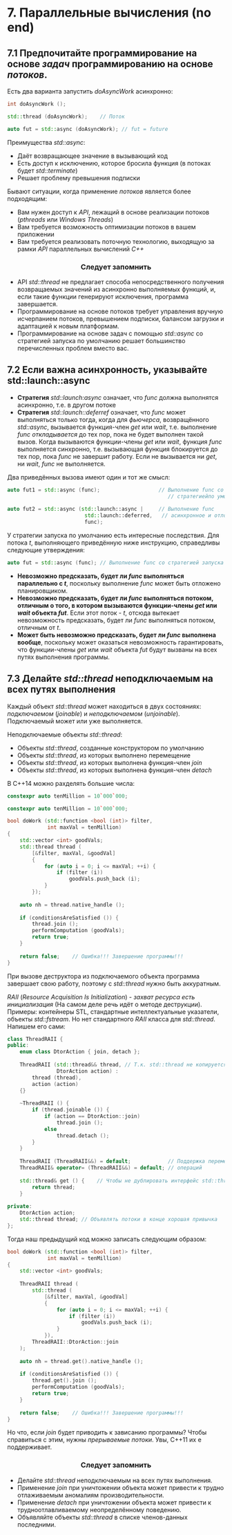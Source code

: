 7\.  Параллельные вычисления (no end)
========================

## 7.1 Предпочитайте программирование на основе *задач* программированию на основе *потоков*.

Есть два варианта запустить *doAsyncWork* асинхронно:
```cpp
int doAsyncWork ();

std::thread (doAsyncWork);    // Поток

auto fut = std::async (doAsyncWork); // fut = future
```
Преимущества *std::async*:
* Даёт возвращающее значение в вызывающий код
* Есть доступ к исключению, которое бросила функция (в потоках будет *std::terminate*)
* Решает проблему превышения подписки

Бывают ситуации, когда применение *потоков* является более подходящим:
* Вам нужен доступ к *API*, лежащий в основе реализации потоков (*pthreads* или *Windows Threads*)
* Вам требуется возможность оптимизации потоков в вашем приложении
* Вам требуется реализовать поточную технологию, выходящую за рамки *API* параллельных вычислений *C++*

### <center>Следует запомнить</center>
* API *std::thread* не предлагает способа непосредственного получения возвращаемых значений из асинхронно выполняемых функций, и, если такие функции генерируют исключения, программа завершается.
* Программирование на основе потоков требует управления вручную исчерпанием потоков, превышением подписки, балансом загрузки и адаптацией к новым платформам.
* Программирование на основе задач с помощью *std::async* со стратегией запуска по умолчанию решает большинство перечисленных проблем вместо вас.

## 7.2 Если важна асинхронность, указывайте std::launch::async
* **Стратегия** *std::launch:async* означает, что *func* должна выполнятся асинхронно, т.е. в другом потоке
* **Стратегия** *std::launch::deferref* означает, что *func* может выполняться только тогда, когда для *фьючерса*, возвращённого *std::async*, вызывается функция-член *get* или *wait*, т.е. выполнение *func* *откладывается* до тех пор, пока не будет выполнен такой вызов. Когда вызываются функции-члены *get* или *wait*, функция *func* выполняется синхронно, т.е. вызывающая функция блокируется до тех пор, пока *func* не завершит работу. Если не вызывается ни *get*, ни *wait*, *func* не выполняется. 

Два приведённых вызова имеют один и тот же смысл:
```cpp
auto fut1 = std::async (func);                   // Выполнение func со
                                                    // стратегиейпо умолчанию
                                                 
auto fut2 = std::async (std::launch::async |     // Выполнение func
                         std::launch::deferred,   // асинхронное и отложенное
                         func);
```

У стратегии запуска по умолчанию есть интересные последствия. Для потока *t*, выполняющего приведённую ниже инструкцию, справедливы следующие утверждения:
```cpp
auto fut = std::async (func); // Выполнение func со стратегией запуска по умолчанию
```
* **Невозможно предсказать, будет ли *func* выполняться параллельно с *t***, поскольку выполнение *func* может быть отложено планировщиком.
* **Невозможно предсказать, будет ли *func* выполняться потоком, отличным о того, в котором вызываются функции-члены *get* или *wait* объекта *fut***. Если этот поток - *t*, отсюда вытекает невозможность предсказать, будет ли *func* выполняться потоком, отличным от *t*.
* **Может быть невозможно предсказать, будет ли *func* выполнена вообще**, поскольку может оказаться невозможность гарантировать, что функции-члены *get* или *wait* объекта *fut* будут вызваны на всех путях выполнения программы.

## 7.3 Делайте *std::thread* неподключаемым на всех путях выполнения

Каждый объект *std::thread* может находиться в двух состояниях: *подключаемом* (*joinable*) и *неподключаемом* (*unjoinable*). Подключаемый может или уже выполняется.

Неподключаемые объекты *std::thread*:
* Объекты *std::thread*, созданные конструктором по умолчанию
* Объекты *std::thread*, из которых выполнено перемещение
* Объекты *std::thread*, из которых выполнена функция-член *join*
* Объекты *std::thread*, из которых выполнена функция-член *detach*

В С++14 можно рахделять большие числа:
```cpp
constexpr auto tenMillion = 10`000`000;
```

```cpp
constexpr auto tenMillion = 10`000`000;

bool doWork (std::function <bool (int)> filter,
             int maxVal = tenMillion)
{
    std::vector <int> goodVals;
    std::thread thread (
        [&filter, maxVal, &goodVal]
        {
            for (auto i = 0; i <= maxVal; ++i) {
                if (filter (i))
                    goodVals.push_back (i);
            }
        });
        
    auto nh = thread.native_handle ();
    
    if (conditionsAreSatisfied ()) {
        thread.join ();
        performComputation (goodVals);
        return true;
    }
    
    return false;    // Ошибка!!! Завершение программы!!!
}
```

При вызове деструктора из подключаемого объекта программа завершает свою работу, поэтому с *std::thread* нужно быть аккуратным.

*RAII* (*Resource Acquisition Is Initialization*) - *захват ресурса есть инициализация* (На самом деле речь идёт о методе деструкции). Примеры: контейнеры STL, стандартные интеллектуальные указатели, объекты *std::fstream*. Но нет стандартного *RAII* класса для *std::thread*. Напишем его сами:
```cpp
class ThreadRAII {
public:
    enum class DtorAction { join, detach };
    
    ThreadRAII (std::thread&& thread, // Т.к. std::thread не копируется
                DtorAction action) :
        thread (thread),
        action (action)
    {}
    
    ~ThreadRAII () {
        if (thread.joinable ()) {
            if (action == DtorAction::join)
                thread.join ();
            else
                thread.detach ();
        }
    }
    
    ThreadRAII (ThreadRAII&&) = default;            // Поддержка перемещающих
    ThreadRAII& operator= (ThreadRAII&&) = default; // операций
    
    std::thread& get () {    // Чтобы не дублировать интерфейс std::thread
        return thread;
    }
    
private:
    DtorAction action;
    std::thread thread; // Объявлять потоки в конце хорошая привычка
};
```

Тогда наш предыдущий код можно записать следующим образом:
```cpp
bool doWork (std::function <bool (int)> filter,
             int maxVal = tenMillion)
{
    std::vector <int> goodVals;
    
    ThreadRAII thread (
        std::thread (
            [&filter, maxVal, &goodVal]
            {
                for (auto i = 0; i <= maxVal; ++i) {
                    if (filter (i))
                        goodVals.push_back (i);
                }
            }),
        ThreadRAII::DtorAction::join
    );
        
    auto nh = thread.get().native_handle ();
    
    if (conditionsAreSatisfied ()) {
        thread.get().join ();
        performComputation (goodVals);
        return true;
    }
    
    return false;    // Ошибка!!! Завершение программы!!!
}
```

Но что, если *join* будет приводить к зависанию программы? Чтобы справиться с этим, нужны *прерываемые потоки*. Увы, С++11 их е поддерживает.

### <center>Следует запомнить</center>
* Делайте *std::thread* неподключаемым на всех путях выполнения.
* Применение *join* при уничтожении объекта может привести к трудно отлаживаемым аномалиям производительности.
* Применение *detach* при уничтожении объекта может привести к трудноотлавливаемому неопределённому поведению.
* Объявляйте объекты *std::thread* в списке членов-данных последними.



















































